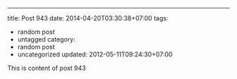 ---
title: Post 943
date: 2014-04-20T03:30:38+07:00
tags:
  - random post
  - untagged
category:
  - random post
  - uncategorized
updated: 2012-05-11T09:24:30+07:00

This is content of post 943